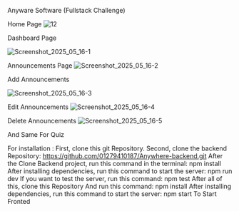  Anyware Software (Fullstack Challenge)

Home Page
![12](https://github.com/user-attachments/assets/aef8b562-99c6-435f-a7eb-3286d3631b68)



Dashboard Page

![Screenshot_2025_05_16-1](https://github.com/user-attachments/assets/1486d214-d3e2-4765-b78f-ad26b3822fde)


Announcements Page
![Screenshot_2025_05_16-2](https://github.com/user-attachments/assets/54e09398-ae81-4ef9-ac6e-1e1e6c52ecb1)

Add Announcements

![Screenshot_2025_05_16-3](https://github.com/user-attachments/assets/cae39cf7-29d1-423f-a43d-9f6a15974886)

Edit Announcements
![Screenshot_2025_05_16-4](https://github.com/user-attachments/assets/b37f386c-067a-4ac5-93e9-25dab52f7af0)

Delete Announcements
![Screenshot_2025_05_16-5](https://github.com/user-attachments/assets/1b190234-12b8-430f-be9a-d1368d5fd058)

And Same For Quiz

For installation :
First, clone this git Repository.
Second, clone the backend Repository: https://github.com/01279410187/Anywhere-backend.git
After the Clone Backend project, run this command in the terminal: npm install
After installing dependencies, run this command to start the server: npm run dev
If you want to test the server, run this command: npm test 
After all of this, clone this Repository 
And run this command: npm install
After installing dependencies, run this command to start the server: npm start
To Start Fronted




